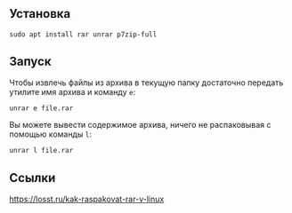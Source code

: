# 

## Установка

    sudo apt install rar unrar p7zip-full

## Запуск

Чтобы извлечь файлы из архива в текущую папку 
достаточно передать утилите имя архива и команду `e`:
    
    unrar e file.rar
    
Вы можете вывести содержимое архива, ничего не распаковывая с помощью команды `l`:
    
    unrar l file.rar

## Ссылки
  
https://losst.ru/kak-raspakovat-rar-v-linux
